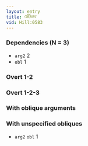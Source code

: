 ```yaml
---
layout: entry
title: འཇོམས་
vid: Hill:0583
---
```

### Dependencies (N = 3)
* `arg2` 2
* `obl` 1


### Overt 1-2


### Overt 1-2-3


### With oblique arguments


### With unspecified obliques
* `arg2` `obl` 1
